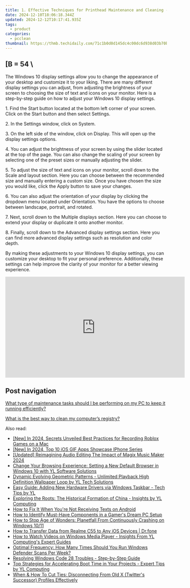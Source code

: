 ```yaml
---
title: 1. Effective Techniques for Printhead Maintenance and Cleaning - Insights From YL Computing
date: 2024-12-10T18:06:18.344Z
updated: 2024-12-12T10:17:41.935Z
tags:
  - product
categories:
  - pcclean
thumbnail: https://thmb.techidaily.com/71c1b0d0d145dc4c00dc6d938d03b70bdf9ec4a8786caa41676fddc28bb6d867.jpg
---
```


## \[B = 54 \

The Windows 10 display settings allow you to change the appearance of your desktop and customize it to your liking. There are many different display settings you can adjust, from adjusting the brightness of your screen to choosing the size of text and icons on your monitor. Here is a step-by-step guide on how to adjust your Windows 10 display settings. 

1\. Find the Start button located at the bottom left corner of your screen. Click on the Start button and then select Settings.

2\. In the Settings window, click on System.

3\. On the left side of the window, click on Display. This will open up the display settings options. 

4\. You can adjust the brightness of your screen by using the slider located at the top of the page. You can also change the scaling of your screen by selecting one of the preset sizes or manually adjusting the slider.

5\. To adjust the size of text and icons on your monitor, scroll down to the Scale and layout section. Here you can choose between the recommended size and manually entering a custom size. Once you have chosen the size you would like, click the Apply button to save your changes.

6\. You can also adjust the orientation of your display by clicking the dropdown menu located under Orientation. You have the options to choose between landscape, portrait, and rotated.

7\. Next, scroll down to the Multiple displays section. Here you can choose to extend your display or duplicate it onto another monitor.

8\. Finally, scroll down to the Advanced display settings section. Here you can find more advanced display settings such as resolution and color depth. 

By making these adjustments to your Windows 10 display settings, you can customize your desktop to fit your personal preference. Additionally, these settings can help improve the clarity of your monitor for a better viewing experience.

<!-- affiliate ads begin -->
<iframe width="560" height="315" src="https://www.youtube.com/embed/1rCjQ09iG7s?si=Si1fUBric8MH1VHI" title="YouTube video player" frameborder="0" allow="accelerometer; autoplay; clipboard-write; encrypted-media; gyroscope; picture-in-picture; web-share" referrerpolicy="strict-origin-when-cross-origin" allowfullscreen></iframe>
<!-- affiliate ads end -->

## Post navigation

[What type of maintenance tasks should I be performing on my PC to keep it running efficiently?](https://tools.techidaily.com/pcclean/products/)

[What is the best way to clean my computer’s registry?](https://tools.techidaily.com/pcclean/products/)

<ins class="adsbygoogle"
     style="display:block"
     data-ad-format="autorelaxed"
     data-ad-client="ca-pub-7571918770474297"
     data-ad-slot="1223367746"></ins>

<ins class="adsbygoogle"
     style="display:block"
     data-ad-client="ca-pub-7571918770474297"
     data-ad-slot="8358498916"
     data-ad-format="auto"
     data-full-width-responsive="true"></ins>

<span class="atpl-alsoreadstyle">Also read:</span>
<div><ul>
<li><a href="https://on-screen-recording.techidaily.com/new-in-2024-secrets-unveiled-best-practices-for-recording-roblox-games-on-a-mac/"><u>[New] In 2024, Secrets Unveiled Best Practices for Recording Roblox Games on a Mac</u></a></li>
<li><a href="https://fox-friendly.techidaily.com/new-in-2024-top-10-ios-gif-apps-showcase-iphone-series/"><u>[New] In 2024, Top 10 iOS GIF Apps Showcase IPhone Series</u></a></li>
<li><a href="https://extra-support.techidaily.com/updated-reimagining-audio-editing-the-impact-of-magix-music-maker-2024/"><u>[Updated] Reimagining Audio Editing The Impact of Magix Music Maker 2024</u></a></li>
<li><a href="https://discover-able.techidaily.com/change-your-browsing-experience-setting-a-new-default-browser-in-windows-10-with-yl-software-solutions/"><u>Change Your Browsing Experience: Setting a New Default Browser in Windows 10 with YL Software Solutions</u></a></li>
<li><a href="https://discover-able.techidaily.com/dynamic-evolving-geometric-patterns-unlimited-playback-high-definition-wallpaper-loop-by-yl-tech-solutions/"><u>Dynamic Evolving Geometric Patterns - Unlimited Playback High Definition Wallpaper Loop by YL Tech Solutions</u></a></li>
<li><a href="https://discover-able.techidaily.com/easy-guide-adding-new-hardware-drivers-via-windows-taskbar-tech-tips-by-yl/"><u>Easy Guide: Adding New Hardware Drivers via Windows Taskbar - Tech Tips by YL</u></a></li>
<li><a href="https://discover-able.techidaily.com/exploring-the-roots-the-historical-formation-of-china-insights-by-yl-computing/"><u>Exploring the Roots: The Historical Formation of China - Insights by YL Computing</u></a></li>
<li><a href="https://techtrends.techidaily.com/how-to-fix-it-when-youre-not-receiving-texts-on-android/"><u>How to Fix It When You're Not Receiving Texts on Android</u></a></li>
<li><a href="https://tech-recovery.techidaily.com/how-to-identify-must-have-components-in-a-gamers-dream-pc-setup/"><u>How to Identify Must-Have Components in a Gamer's Dream PC Setup</u></a></li>
<li><a href="https://program-issues.techidaily.com/how-to-stop-age-of-wonders-planetfall-from-continuously-crashing-on-windows-1011/"><u>How to Stop Age of Wonders: Planetfall From Continuously Crashing on Windows 10/11</u></a></li>
<li><a href="https://android-transfer.techidaily.com/how-to-transfer-data-from-realme-c55-to-any-ios-devices-drfone-by-drfone-transfer-from-android-transfer-from-android/"><u>How to Transfer Data from Realme C55 to Any iOS Devices | Dr.fone</u></a></li>
<li><a href="https://discover-able.techidaily.com/how-to-watch-videos-on-windows-media-player-insights-from-yl-computings-expert-guides/"><u>How to Watch Videos on Windows Media Player - Insights From YL Computing's Expert Guides</u></a></li>
<li><a href="https://discover-able.techidaily.com/optimal-frequency-how-many-times-should-you-run-windows-defender-scans-per-week/"><u>Optimal Frequency: How Many Times Should You Run Windows Defender Scans Per Week?</u></a></li>
<li><a href="https://technical-tips.techidaily.com/resolving-windows-code-28-troubles-step-by-step-guide/"><u>Resolving Windows Code 28 Troubles - Step-by-Step Guide</u></a></li>
<li><a href="https://discover-able.techidaily.com/top-strategies-for-accelerating-boot-time-in-your-projects-expert-tips-by-yl-computing/"><u>Top Strategies for Accelerating Boot Time in Your Projects - Expert Tips by YL Computing</u></a></li>
<li><a href="https://tech-renaissance.techidaily.com/when-and-how-to-cut-ties-disconnecting-from-old-x-twitters-successor-profiles-effectively/"><u>When & How To Cut Ties: Disconnecting From Old X (Twitter's Successor) Profiles Effectively</u></a></li>
</ul></div>

